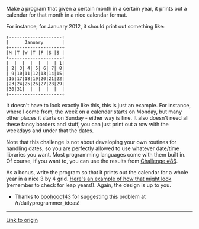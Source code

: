 Make a program that given a certain month in a certain year, it prints out a calendar for that month in a nice calendar format. 

For instance, for January 2012, it should print out something like: 

    +--------------------+
    |      January       |
    +--------------------+
    |M |T |W |T |F |S |S |
    +--------------------+
    |  |  |  |  |  |  | 1|
    | 2| 3| 4| 5| 6| 7| 8|
    | 9|10|11|12|13|14|15|
    |16|17|18|19|20|21|22|
    |23|24|25|26|27|28|29|
    |30|31|  |  |  |  |  |
    +--------------------+

It doesn't have to look exactly like this, this is just an example. For instance, where I come from, the week on a calendar starts on Monday, but many other places it starts on Sunday - either way is fine. It also doesn't need all these fancy borders and stuff, you can just print out a row with the weekdays and under that the dates.

Note that this challenge is not about developing your own routines for handling dates, so you are perfectly allowed to use whatever date/time libraries you want. Most programming languages come with them built in. Of course, if you want to, you can use the results from [Challenge #86](http://www.reddit.com/r/dailyprogrammer/comments/xx97s/882012_challenge_86_intermediate_weekday/).

As a bonus, write the program so that it prints out the calendar for a whole year in a nice 3 by 4 grid. [Here's an example of how that might look](http://pastebin.com/41EnYKHq) (remember to check for leap years!). Again, the design is up to you. 

* Thanks to [boohooo143](http://www.reddit.com/user/boohooo143) for suggesting this problem at /r/dailyprogrammer_ideas!

---

[Link to origin](https://www.reddit.com/r/dailyprogrammer/y5svk)